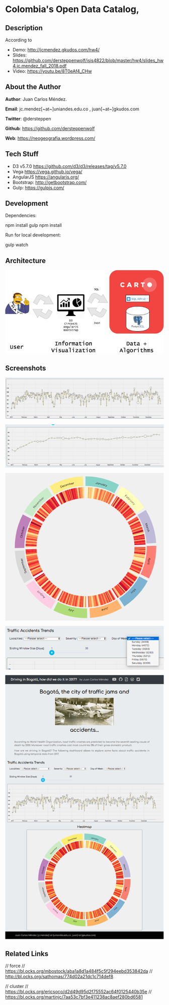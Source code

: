# Colombia's Open Data Catalog, 

## Description

According to 

* Demo: http://jcmendez.gkudos.com/hw4/
* Slides: https://github.com/dersteppenwolf/isis4822/blob/master/hw4/slides_hw4.jc.mendez_fall_2018.pdf
* Video: https://youtu.be/8T0eAf4_CHw

## About the Author 

**Author**: Juan Carlos Méndez.   

**Email**: jc.mendez[~at~]uniandes.edu.co , juan[~at~]gkudos.com

**Twitter**: @dersteppen

**Github**: https://github.com/dersteppenwolf

**Web**: https://neogeografia.wordpress.com/

## Tech Stuff

* D3 v5.7.0 https://github.com/d3/d3/releases/tag/v5.7.0
* Vega https://vega.github.io/vega/
* AngularJS https://angularjs.org/
* Bootstrap: http://getbootstrap.com/
* Gulp: https://gulpjs.com/

## Development

Dependencies: 

  npm install gulp
  npm install

Run for local development:

  gulp watch


## Architecture

![alt text](https://raw.githubusercontent.com/dersteppenwolf/isis4822/master/hw4/images/architecture.png "Architecture")

## Screenshots

![alt text](https://raw.githubusercontent.com/dersteppenwolf/isis4822/master/hw4/images/timeline.png "Visualization")

![alt text](https://raw.githubusercontent.com/dersteppenwolf/isis4822/master/hw4/images/timeline_filtered.png "Visualization")

![alt text](https://raw.githubusercontent.com/dersteppenwolf/isis4822/master/hw4/images/radial_timeline_heatmap.png "Visualization")

![alt text](https://raw.githubusercontent.com/dersteppenwolf/isis4822/master/hw4/images/filter.png "Visualization")

![alt text](https://raw.githubusercontent.com/dersteppenwolf/isis4822/master/hw4/images/page_screenshot.png "Visualization")



## Related Links

// force
// https://bl.ocks.org/mbostock/aba1a8d1a484f5c5f294eebd353842da
// http://bl.ocks.org/sathomas/774d02a21dc1c714def8 


// cluster
// https://bl.ocks.org/ericsoco/d2d49d95d2f75552ac64f0125440b35e
// https://bl.ocks.org/martinjc/7aa53c7bf3e411238ac8aef280bd6581






